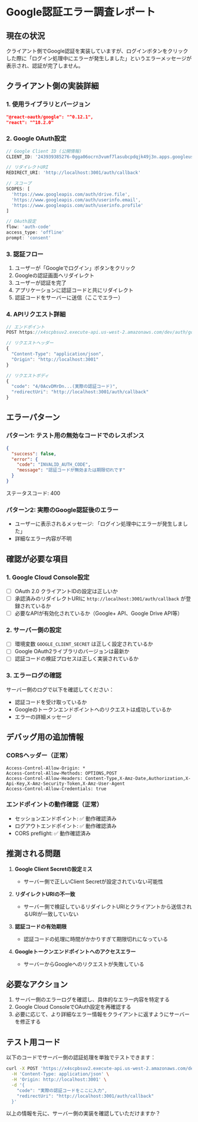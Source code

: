 # Google認証エラー調査レポート

## 現在の状況
クライアント側でGoogle認証を実装していますが、ログインボタンをクリックした際に「ログイン処理中にエラーが発生しました」というエラーメッセージが表示され、認証が完了しません。

## クライアント側の実装詳細

### 1. 使用ライブラリとバージョン
```json
"@react-oauth/google": "^0.12.1",
"react": "^18.2.0"
```

### 2. Google OAuth設定
```javascript
// Google Client ID (公開情報)
CLIENT_ID: '243939385276-0gga06ocrn3vumf7lasubcpdqjk49j3n.apps.googleusercontent.com'

// リダイレクトURI
REDIRECT_URI: 'http://localhost:3001/auth/callback'

// スコープ
SCOPES: [
  'https://www.googleapis.com/auth/drive.file',
  'https://www.googleapis.com/auth/userinfo.email', 
  'https://www.googleapis.com/auth/userinfo.profile'
]

// OAuth設定
flow: 'auth-code'
access_type: 'offline'
prompt: 'consent'
```

### 3. 認証フロー
1. ユーザーが「Googleでログイン」ボタンをクリック
2. Googleの認証画面へリダイレクト
3. ユーザーが認証を完了
4. アプリケーションに認証コードと共にリダイレクト
5. 認証コードをサーバーに送信（ここでエラー）

### 4. APIリクエスト詳細
```javascript
// エンドポイント
POST https://x4scpbsuv2.execute-api.us-west-2.amazonaws.com/dev/auth/google/login

// リクエストヘッダー
{
  "Content-Type": "application/json",
  "Origin": "http://localhost:3001"
}

// リクエストボディ
{
  "code": "4/0AcvDMrDn...(実際の認証コード)",
  "redirectUri": "http://localhost:3001/auth/callback"
}
```

## エラーパターン

### パターン1: テスト用の無効なコードでのレスポンス
```json
{
  "success": false,
  "error": {
    "code": "INVALID_AUTH_CODE",
    "message": "認証コードが無効または期限切れです"
  }
}
```
ステータスコード: 400

### パターン2: 実際のGoogle認証後のエラー
- ユーザーに表示されるメッセージ: 「ログイン処理中にエラーが発生しました」
- 詳細なエラー内容が不明

## 確認が必要な項目

### 1. Google Cloud Console設定
- [ ] OAuth 2.0 クライアントIDの設定は正しいか
- [ ] 承認済みのリダイレクトURIに `http://localhost:3001/auth/callback` が登録されているか
- [ ] 必要なAPIが有効化されているか（Google+ API、Google Drive API等）

### 2. サーバー側の設定
- [ ] 環境変数 `GOOGLE_CLIENT_SECRET` は正しく設定されているか
- [ ] Google OAuth2ライブラリのバージョンは最新か
- [ ] 認証コードの検証プロセスは正しく実装されているか

### 3. エラーログの確認
サーバー側のログで以下を確認してください：
- 認証コードを受け取っているか
- Googleのトークンエンドポイントへのリクエストは成功しているか
- エラーの詳細メッセージ

## デバッグ用の追加情報

### CORSヘッダー（正常）
```
Access-Control-Allow-Origin: *
Access-Control-Allow-Methods: OPTIONS,POST
Access-Control-Allow-Headers: Content-Type,X-Amz-Date,Authorization,X-Api-Key,X-Amz-Security-Token,X-Amz-User-Agent
Access-Control-Allow-Credentials: true
```

### エンドポイントの動作確認（正常）
- セッションエンドポイント: ✅ 動作確認済み
- ログアウトエンドポイント: ✅ 動作確認済み
- CORS preflight: ✅ 動作確認済み

## 推測される問題

1. **Google Client Secretの設定ミス**
   - サーバー側で正しいClient Secretが設定されていない可能性

2. **リダイレクトURIの不一致**
   - サーバー側で検証しているリダイレクトURIとクライアントから送信されるURIが一致していない

3. **認証コードの有効期限**
   - 認証コードの処理に時間がかかりすぎて期限切れになっている

4. **Googleトークンエンドポイントへのアクセスエラー**
   - サーバーからGoogleへのリクエストが失敗している

## 必要なアクション

1. サーバー側のエラーログを確認し、具体的なエラー内容を特定する
2. Google Cloud ConsoleでOAuth設定を再確認する
3. 必要に応じて、より詳細なエラー情報をクライアントに返すようにサーバーを修正する

## テスト用コード
以下のコードでサーバー側の認証処理を単独でテストできます：

```bash
curl -X POST 'https://x4scpbsuv2.execute-api.us-west-2.amazonaws.com/dev/auth/google/login' \
  -H 'Content-Type: application/json' \
  -H 'Origin: http://localhost:3001' \
  -d '{
    "code": "実際の認証コードをここに入力",
    "redirectUri": "http://localhost:3001/auth/callback"
  }'
```

以上の情報を元に、サーバー側の実装を確認していただけますか？